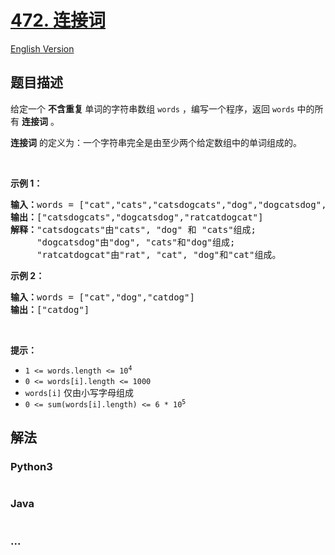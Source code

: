 # [472. 连接词](https://leetcode-cn.com/problems/concatenated-words)

[English Version](/solution/0400-0499/0472.Concatenated%20Words/README_EN.md)

## 题目描述

<!-- 这里写题目描述 -->

<p>给定一个 <strong>不含重复 </strong>单词的字符串数组 <code>words</code> ，编写一个程序，返回 <code>words</code> 中的所有 <strong>连接词</strong> 。</p>

<p><strong>连接词</strong> 的定义为：一个字符串完全是由至少两个给定数组中的单词组成的。</p>

<p> </p>

<p><strong>示例 1：</strong></p>

<pre>
<strong>输入：</strong>words = ["cat","cats","catsdogcats","dog","dogcatsdog","hippopotamuses","rat","ratcatdogcat"]
<strong>输出：</strong>["catsdogcats","dogcatsdog","ratcatdogcat"]
<strong>解释：</strong>"catsdogcats"由"cats", "dog" 和 "cats"组成; 
     "dogcatsdog"由"dog", "cats"和"dog"组成; 
     "ratcatdogcat"由"rat", "cat", "dog"和"cat"组成。
</pre>

<p><strong>示例 2：</strong></p>

<pre>
<strong>输入：</strong>words = ["cat","dog","catdog"]
<strong>输出：</strong>["catdog"]</pre>

<p> </p>

<p><strong>提示：</strong></p>

<ul>
	<li><code>1 <= words.length <= 10<sup>4</sup></code></li>
	<li><code>0 <= words[i].length <= 1000</code></li>
	<li><code>words[i]</code> 仅由小写字母组成</li>
	<li><code>0 <= sum(words[i].length) <= 6 * 10<sup>5</sup></code></li>
</ul>


## 解法

<!-- 这里可写通用的实现逻辑 -->

<!-- tabs:start -->

### **Python3**

<!-- 这里可写当前语言的特殊实现逻辑 -->

```python

```

### **Java**

<!-- 这里可写当前语言的特殊实现逻辑 -->

```java

```

### **...**

```

```

<!-- tabs:end -->
